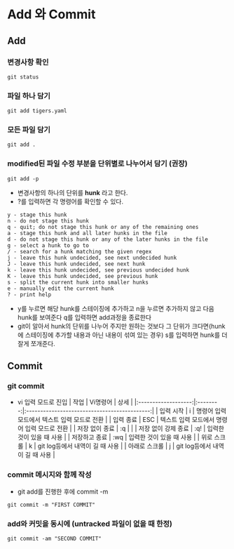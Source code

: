 # Add 와 Commit

## Add
### 변경사항 확인
```
git status
```
### 파일 하나 담기
```
git add tigers.yaml
```
### 모든 파일 담기
```
git add .
```
### modified된 파일 수정 부분을 단위별로 나누어서 담기 **(권장)**
```
git add -p
```
* 변경사항의 하나의 단위를 **hunk** 라고 한다.
* ?를 입력하면 각 명령어를 확인할 수 있다.
```
y - stage this hunk
n - do not stage this hunk
q - quit; do not stage this hunk or any of the remaining ones
a - stage this hunk and all later hunks in the file
d - do not stage this hunk or any of the later hunks in the file
g - select a hunk to go to
/ - search for a hunk matching the given regex
j - leave this hunk undecided, see next undecided hunk
J - leave this hunk undecided, see next hunk
k - leave this hunk undecided, see previous undecided hunk
K - leave this hunk undecided, see previous hunk
s - split the current hunk into smaller hunks
e - manually edit the current hunk
? - print help
```
* y를 누르면 해당 hunk를 스테이징에 추가하고 n을 누르면 추가하지 않고 다음 hunk를 보여준다 q를 입력하면 add과정을 종료한다
* git이 알아서 hunk의 단위를 나누어 주지만 원하는 것보다 그 단위가 크다면(hunk에 스테이징에 추가할 내용과 아닌 내용이 섞여 있는 경우) s를 입력하면 hunk를 더 잘게 쪼개준다.

## Commit
### git commit
* vi 입력 모드로 진입
|         작업        | Vi명령어 |                     상세                     |
|:-------------------:|:--------:|:--------------------------------------------:|
|      입력 시작      |     i    | 명령어 입력 모드에서 텍스트 입력 모드로 전환 |
|      입력 종료      |    ESC   | 텍스트 입력 모드에서 명령어 입력 모드로 전환 |
|    저장 없이 종료   |    :q    |                                              |
| 저장 없이 강제 종료 |    :q!   |           입력한 것이 있을 때 사용           |
|    저장하고 종료    |    :wq   |           입력한 것이 있을 때 사용           |
|     위로 스크롤     |     k    |        git log등에서 내역이 길 때 사용       |
|    아래로 스크롤    |     j    |        git log등에서 내역이 길 때 사용       |

### commit 메시지와 함께 작성
* git add를 진행한 후에 commit -m
```
git commit -m "FIRST COMMIT"
```
### add와 커밋을 동시에 (untracked 파일이 없을 때 한정)
```
git commit -am "SECOND COMMIT"
```

